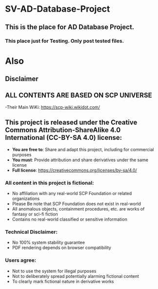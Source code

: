 # SV-AD-Database-Project
## This is the place for AD Database Project.
### This place just for Testing. Only post tested files.

# Also
## Disclaimer

## ALL CONTENTS ARE BASED ON SCP UNIVERSE
-Their Main WiKi: https://scp-wiki.wikidot.com/

## This project is released under the **Creative Commons Attribution-ShareAlike 4.0 International (CC-BY-SA 4.0)** license:
- **You are free to**: Share and adapt this project, including for commercial purposes
- **You must**: Provide attribution and share derivatives under the same license
- **Full license**: https://creativecommons.org/licenses/by-sa/4.0/

### All content in this project is fictional:
- No affiliation with any real-world SCP Foundation or related organizations
- Please Be note that SCP Foundation does not exist in real-world
- All anomalous objects, containment procedures, etc. are works of fantasy or sci-fi fiction
- Contains no real-world classified or sensitive information

### Technical Disclaimer:
- No 100% system stability guarantee
- PDF rendering depends on browser compatibility

### Users agree:
- Not to use the system for illegal purposes
- Not to deliberately spread potentially alarming fictional content
- To clearly mark fictional nature in derivative works
